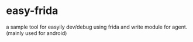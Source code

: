 # easy-frida
a sample tool for easyily dev/debug using frida and write module for agent. (mainly used for android)
